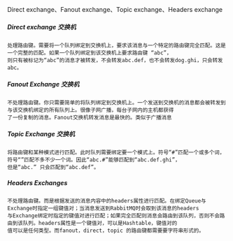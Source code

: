 

Direct exchange、Fanout exchange、Topic exchange、Headers exchange

##### Direct exchange 交换机
```
处理路由键。需要将一个队列绑定到交换机上，要求该消息与一个特定的路由键完全匹配。这是一个完整的匹配。如果一个队列绑定到该交换机上要求路由键 “abc”，
则只有被标记为“abc”的消息才被转发，不会转发abc.def，也不会转发dog.ghi，只会转发abc。
```
##### Fanout Exchange 交换机
```
不处理路由键。你只需要简单的将队列绑定到交换机上。一个发送到交换机的消息都会被转发到与该交换机绑定的所有队列上。很像子网广播，每台子网内的主机都获得
了一份复制的消息。Fanout交换机转发消息是最快的。类似于广播消息
```

##### Topic Exchange 交换机
```
将路由键和某种模式进行匹配。此时队列需要绑定要一个模式上。符号“#”匹配一个或多个词，符号“”匹配不多不少一个词。因此“abc.#”能够匹配到“abc.def.ghi”，
但是“abc.” 只会匹配到“abc.def”。
```

##### Headers Exchanges
```
不处理路由键。而是根据发送的消息内容中的headers属性进行匹配。在绑定Queue与Exchange时指定一组键值对；当消息发送到RabbitMQ时会取到该消息的headers
与Exchange绑定时指定的键值对进行匹配；如果完全匹配则消息会路由到该队列，否则不会路由到该队列。headers属性是一个键值对，可以是Hashtable，键值对的
值可以是任何类型。而fanout，direct，topic 的路由键都需要要字符串形式的。
```